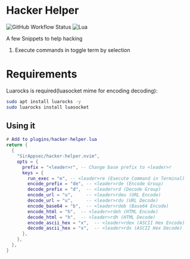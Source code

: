 # Hacker Helper

![GitHub Workflow Status](https://img.shields.io/github/actions/workflow/status/SirAppsec/hacker-helper.nvim/lint-test.yml?branch=main&style=for-the-badge)
![Lua](https://img.shields.io/badge/Made%20with%20Lua-blueviolet.svg?style=for-the-badge&logo=lua)

A few Snippets to help hacking

1. Execute commands in toggle term by selection


# Requirements
Luarocks is required(luasocket mime for encoding decoding):
```bash
sudo apt install luarocks -y
sudo luarocks install luasocket
```
## Using it


```lua
# Add to plugins/hacker-helper.lua
return {
  {
    "SirAppsec/hacker-helper.nvim",
    opts = {
      prefix = "<leader>r", -- Change base prefix to <leader>r
      keys = {
        run_exec = "e", -- <leader>re (Execute Command in Terminal)
        encode_prefix = "de", -- <leader>rde (Encode Group)
        decode_prefix = "d",  -- <leader>rd (Decode Group)
        encode_url = "u",     -- <leader>rdeu (URL Encode)
        decode_url = "u",     -- <leader>rdu (URL Decode)
        encode_base64 = "b",  -- <leader>rdeb (Base64 Encode)
        encode_html = "h",  -- <leader>rdeh (HTML Encode)
        decode_html = "h",  -- <leader>rdh (HTML Decode)
        encode_ascii_hex = "x",  -- <leader>rdex (ASCII Hex Encode)
        decode_ascii_hex = "x",  -- <leader>rdx (ASCII Hex Decode)       decode_base64 = "b",  -- <leader>rdb (Base64 Decode)
      },
    },
  },
}
```


